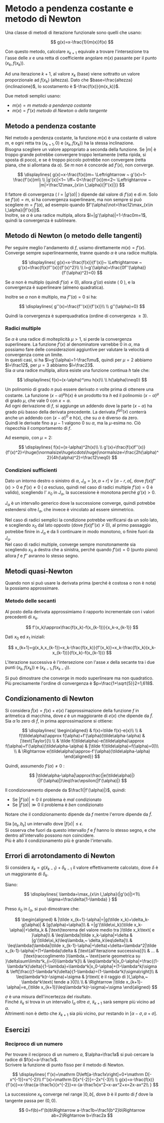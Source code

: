 # Metodo a pendenza costante e metodo di Newton

Una classe di metodi di iterazione funzionale sono quelli che usano:

$$
g(x)=x-\frac{1}{m(x)}f(x)
$$

Con questo metodo, calcolare $x_{k+1}$ equivale a trovare l'intersezione tra l'asse delle $x$ e una retta di coefficiente angolare $m(x)$ passante per il punto $(x_k,f(x_k))$.

Ad una iterazione $k+1$, al valore $x_k$ (base) viene sottratto un valore proporzionale ad $f(x_k)$ (altezza). Dato che $base=\frac{altezza}{inclinazione}$, lo scostamento è $-\frac{f(x)}{m(x_k)}$.

Due metodi semplici usano:

* $m(x)=m$ *metodo a pendenza costante*
* $m(x)=f'(x)$ *metodo di Newton* o *della tangente*

## Metodo a pendenza costante

Nel metodo a pendenza costante, la funzione $m(x)$ è una costante di valore $m$, e ogni retta tra $(x_{k+1},0)$ e $(x_k,f(x_k))$ ha la stessa inclinazione.\
Bisogna scegliere un valore appropriato a seconda della funzione. Se $|m|$ è troppo grande potrebbe convergere troppo lentamente (retta ripida, si sposta di poco), e se è troppo piccolo potrebbe non convergere (retta piana, che si allontana da $\alpha$). Se $m$ non è concorde ad $f'(x)$, non converge.

$$
\displaylines{
g(x)=x-\frac{f(x)}m~ \Leftrightarrow ~ g'(x)=1-\frac{f'(x)}m\\
\\
|g'(x)|<1~ \iff~ 0<\frac{f'(x)}m<2~ \Leftrightarrow ~ |m|>\frac12\max_{x\in I_\alpha}(|f'(x)|)}
$$

Il fattore di convergenza ( $l=|g'(\alpha)|$ ) dipende dal valore di $f'(\alpha)$ e di $m$. Solo se $f'(\alpha)=m$, si ha convergenza superlineare, ma non sempre si può scegliere $m=f'(\alpha)$, ad esempio quando $f'(\alpha)\not>\frac12\max_{x\in I_\alpha}(|f'(x)|)$.\
Inoltre, se $\alpha$ è una radice multipla, allora $l=|g'(\alpha)|=1-\frac0m=1$, quindi la convergenza è sublineare.

## Metodo di Newton (o metodo delle tangenti)

Per seguire meglio l'andamento di $f$, usiamo direttamente $m(x)=f'(x)$.
Converge sempre superlinearmente, tranne quando $\alpha$ è una radice multipla.

$$
\displaylines{
g(x)=x-\frac{f(x)}{f'(x)}~ \Leftrightarrow ~ g'(x)=\frac{f(x)f''(x)}{f'(x)^2}\\
\\
l=g'(\alpha)=\frac{0f''(\alpha)}{f'(\alpha)^2}=0}
$$

Se $\alpha$ non è multiplo (quindi $f'(\alpha)\neq0$), allora $g'(\alpha)$ esiste ( $0$ ), e la convergenza è superlineare (almeno quadratica).

Inoltre se $\alpha$ non è multiplo, ma $f''(\alpha)=0$ si ha:

$$
\displaylines{
g''(x)=\frac{f''(x)}{f'(x)}\\
\\
g''(\alpha)=0}
$$

Quindi la convergenza è superquadratica (ordine di convergenza $\geq3$).

### Radici multiple

Se $\alpha$ è una radice di molteplicità $\mu>1$, si perde la convergenza superlineare. La funzione $f'(x)$ al denominatore varrebbe 0 in $\alpha$, ma possiamo fare delle considerazioni aggiuntive per valutare la velocità di convergenza come un limite.\
In questi casi, si ha $l=g'(\alpha)=1-\frac1\mu$, quindi per $\mu=2$ abbiamo $l=\frac12$, per $\mu=3$ abbiamo $l=\frac23$.\
Sia $\alpha$ una radice multipla, allora esiste una funzione continua $h$ tale che:

$$
\displaylines{
f(x)=(x-\alpha)^\mu h(x)\\
\\
h(\alpha)\neq0}
$$

Un polinomio di grado $n$ può essere derivato $n$ volte prima di ottenere una costante. La funzione $(x-\alpha)^\mu h(x)$ è un prodotto tra $h$ ed il polinomio $(x-\alpha)^\mu$ di grado $\mu$, che vale 0 con $x=\alpha$.\
Ad ogni derivazione di $f$, si aggiunge un addendo dove la parte $(x-\alpha)$ ha grado più basso della derivata precedente. La derivata $f^{(\mu)}(x)$ conterrà anche un addendo con $(x-\alpha)^0$ e $h(x)$, che su $\alpha$ è diverso da zero.\
Quindi le derivate fino a $\mu-1$ valgono 0 su $\alpha$, ma la $\mu$-esima no. Ciò rispecchia il comportamento di $f$.

Ad esempio, con $\mu=2$:

$$
\displaylines{
f(x)=(x-\alpha)^2h(x)\\
\\
g'(x)=\frac{f(x)f''(x)}{f'(x)^2}=\huge(\normalsize\huge\cdots\huge)\normalsize=\frac{2h(\alpha)^2}{4h(\alpha)^2}=\frac12\neq0}
$$

### Condizioni sufficienti

Dato un intorno destro o sinistro di $\alpha$, $J_\alpha=]\alpha,\alpha+r]\lor[\alpha-r,\alpha[$, dove $f(x)f''(x)>0$ e $f'(x)\neq0$ ( $\alpha$ escluso, quindi nel caso di radici multiple $f'(\alpha)=0$ è valido), scegliendo l' $x_0$ in $J_\alpha$, la successione è monotona perché $g'(x)>0$.

$J_\alpha$ è un intervallo generico dove la successione converge, quindi potrebbe estendersi oltre $I_\alpha$, che invece è vincolato ad essere simmetrico.

Nel caso di radici semplici la condizione potrebbe verificarsi da un solo lato, e scegliendo $x_0$ dal lato opposto (dove $f(x)f''(x)\ngtr0$), al primo passaggio potrebbe finire in $J_\alpha$ e da lì continuare in modo monotono, o finire fuori da $J_\alpha$.\
Nel caso di radici multiple, converge sempre monotonamente sia scegliendo $x_0$ a destra che a sinistra, perché quando $f'(\alpha)=0$ (punto piano) allora $f$ e $f''$ avranno lo stesso segno.

## Metodi quasi-Newton

Quando non si può usare la derivata prima (perché è costosa o non è nota) la possiamo approssimare.

### Metodo delle secanti

Al posto della derivata approssimiamo il rapporto incrementale con i valori precedenti di $x_k$.

$$
f'(x_k)\approx\frac{f(x_k)-f(x_{k-1})}{x_k-x_{k-1}}
$$

Dati $x_0$ ed $x_1$ iniziali:

$$
x_{k+1}=g(x_k,x_{k-1})=x_k-\frac{f(x_k)}{f'(x_k)}=x_k-\frac{f(x_k)(x_k-x_{k-1})}{f(x_k)-f(x_{k-1})}
$$

L'iterazione successiva è l'intersezione con l'asse $x$ della secante tra i due punti $(x_k,f(x_k))$ e $(x_{k-1},f(x_{k-1}))$.

Si può dimostrare che converge in modo superlineare ma non quadratico. Più precisamente l'ordine di convergenza è $p=\frac{1+\sqrt{5}}2=1,618$.

## Condizionamento di Newton

Si considera $\tilde f(x)=f(x)+e(x)$ l'approssimazione della funzione $f$ in aritmetica di macchina, dove $\epsilon$ è un maggiorante di $e(x)$ che dipende da $\tilde f$.\
Sia $\tilde\alpha$ lo zero di $\tilde f$, in prima approssimazione si ottiene:

$$
\displaylines{
\begin{aligned}
& f(x)=\tilde f(x)-e(x)\\
\\
& f(\tilde\alpha)\approx f(\alpha)+f'(\alpha)(\tilde\alpha-\alpha) & [\text{Taylor}]\\
\\
& \tilde f(\tilde\alpha)-e(\tilde\alpha)\approx f(\alpha)+f'(\alpha)(\tilde\alpha-\alpha) & [\tilde f(\tilde\alpha)=f(\alpha)=0]\\
\\
& \Rightarrow e(\tilde\alpha)\approx-f'(\alpha)(\tilde\alpha-\alpha)
\end{aligned}}
$$

Quindi, assumendo $f'(\alpha)\neq0$ :

$$
|\tilde\alpha-\alpha|\approx\frac{|e(\tilde\alpha)|}{|f'(\alpha)|}\leq\frac\epsilon{|f'(\alpha)|}
$$

Il condizionamento dipende da $\frac1{|f'(\alpha)|}$, quindi:

* Se $|f'(\alpha)|\approx0$ il problema è *mal* condizionato
* Se $|f'(\alpha)|\gg0$ il problema è *ben* condizionato

Notare che il condizionamento dipende da $f$ mentre l'errore dipende da $\tilde f$.

Sia $[a_\epsilon,b_\epsilon]$ un intervallo dove $|f(x)|\leq\epsilon$.\
Si osserva che fuori da questo intervallo $f$ e $\tilde f$ hanno lo stesso segno, e che dentro all'intervallo possono non coincidere.\
Più è alto il condizionamento più è grande l'intervallo.

## Errori di arrotondamento di Newton

Si considera $\tilde x_k=g(\tilde x_{k-1})+\delta_{k-1}$ il valore effettivamente calcolato, dove $\delta$ è un maggiorante di $\delta_k$.

Siano:

$$
\displaylines{
\lambda=\max_{x\in I_\alpha}(|g'(x)|)<1\\
\sigma=\frac\delta{1-\lambda}
}
$$

Preso $\tilde x_0$ in $I_\alpha$, si può dimostrare che:

$$
\begin{aligned}
& |\tilde x_{k+1}-\alpha|=|g(\tilde x_k)+\delta_k-g(\alpha)| & [g(\alpha)=\alpha]\\
& =|g'(\tilde\xi_k)(\tilde x_k-\alpha)|+\delta_k & [\text{teorema del valore medio tra }\tilde x_k\text{ e }\alpha]\\
& \leq\lambda|\tilde x_k-\alpha|+\delta & [g'(\tilde\xi_k)\leq\lambda,~ \delta_k\leq\delta]\\
& \leq\lambda(\lambda|\tilde x_{k-1}-\alpha|+\delta)+\delta=\lambda^2|\tilde x_{k-1}-\alpha|+(1+\lambda)\delta & [\text{all'iterazione successiva}]\\
& ... & [\text{raccoglimento }\lambda,~ \text{serie geometrica su }\delta\sum\limits^k_{i=0}\lambda^k]\\
& \leq\lambda^k|x_0-\alpha|+\frac{(1-\lambda^k)\delta}{1-\lambda}=\lambda^k|x_0-\alpha|+(1-\lambda^k)\sigma & \left[\frac{(1-\lambda^k)\delta}{1-\lambda}=(1-\lambda^k)\sigma\right]\\
& \leq\lambda^k(r-\sigma)+\sigma & [r\text{ è il raggio di }I_\alpha,~ \lambda^k\text{ tende a }0]\\
\\
& \Rightarrow |\tilde x_{k+1}-\alpha|=e_{\tilde x_{k+1}}\leq\lambda^k(r-\sigma)+\sigma
\end{aligned}
$$

$\sigma$ è una misura dell'incertezza del risultato.\
Finché  $\tilde x_k$ si trova in un intervallo $I_\alpha$ oltre $\sigma$, $\tilde x_{k+1}$ sarà sempre più vicino ad $\alpha$.\
Altrimenti non è detto che $\tilde x_{k+1}$ sia più vicino, pur restando in $[\alpha-\sigma,\alpha+\sigma]$.

## Esercizi

### Reciproco di un numero

Per trovare il reciproco di un numero $a$, $\alpha=\frac1a$ si può cercare la radice di $f(x)=a-\frac1x$.\
Scrivere la funzione di punto fisso per il metodo di Newton.

$$
\displaylines{
f'(x)=\mathrm D\left[a-\frac1x\right]=0+\mathrm D[-x^{-1}]=x^{-2}\\
f''(x)=\mathrm D[x^{-2}]=-2x^{-3}\\
\\
g(x)=x-\frac{f(x)}{f'(x)}=x-\frac{a-\frac1x}{x^{-2}}=x-(a-\frac1x)x^2=x-ax^2+x=2x-ax^2\\
}
$$

La successione $x_k$ converge nel range $]0,b[$, dove $b$ è il punto di $f$ dove la tangente passa per $(0,0)$.

$$
0=f(b)=f'(b)b\Rightarrow a-\frac1b=\frac1{b^2}b\Rightarrow ab=2\Rightarrow b=\frac2a
$$

